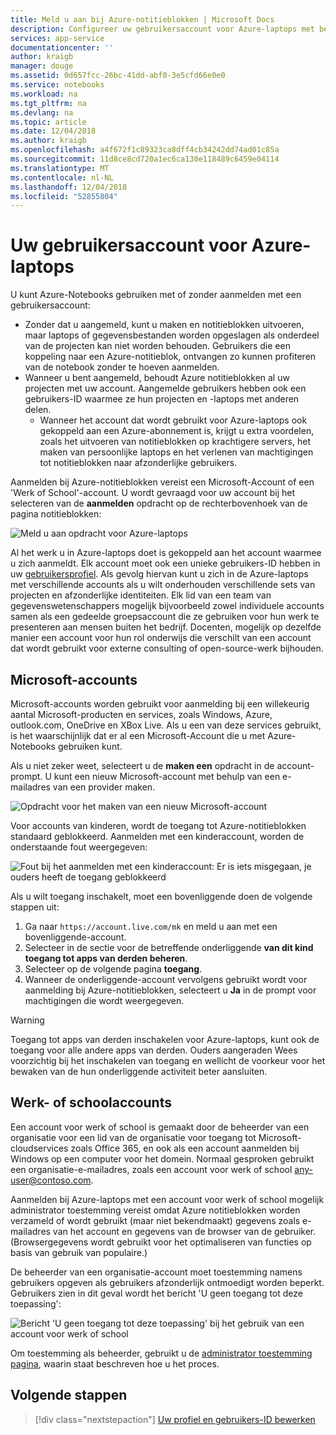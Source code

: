 ```yaml
---
title: Meld u aan bij Azure-notitieblokken | Microsoft Docs
description: Configureer uw gebruikersaccount voor Azure-laptops met behulp van een Microsoft-account of een werk/school-account.
services: app-service
documentationcenter: ''
author: kraigb
manager: douge
ms.assetid: 0d657fcc-26bc-41dd-abf0-3e5cfd66e0e0
ms.service: notebooks
ms.workload: na
ms.tgt_pltfrm: na
ms.devlang: na
ms.topic: article
ms.date: 12/04/2018
ms.author: kraigb
ms.openlocfilehash: a4f672f1c89323ca8dff4cb34242dd74ad01c85a
ms.sourcegitcommit: 11d8ce8cd720a1ec6ca130e118489c6459e04114
ms.translationtype: MT
ms.contentlocale: nl-NL
ms.lasthandoff: 12/04/2018
ms.locfileid: "52855804"
---
```

# <a name="your-user-account-for-azure-notebooks"></a>Uw gebruikersaccount voor Azure-laptops

U kunt Azure-Notebooks gebruiken met of zonder aanmelden met een gebruikersaccount:

- Zonder dat u aangemeld, kunt u maken en notitieblokken uitvoeren, maar laptops of gegevensbestanden worden opgeslagen als onderdeel van de projecten kan niet worden behouden. Gebruikers die een koppeling naar een Azure-notitieblok, ontvangen zo kunnen profiteren van de notebook zonder te hoeven aanmelden.
- Wanneer u bent aangemeld, behoudt Azure notitieblokken al uw projecten met uw account. Aangemelde gebruikers hebben ook een gebruikers-ID waarmee ze hun projecten en -laptops met anderen delen.
  - Wanneer het account dat wordt gebruikt voor Azure-laptops ook gekoppeld aan een Azure-abonnement is, krijgt u extra voordelen, zoals het uitvoeren van notitieblokken op krachtigere servers, het maken van persoonlijke laptops en het verlenen van machtigingen tot notitieblokken naar afzonderlijke gebruikers.

Aanmelden bij Azure-notitieblokken vereist een Microsoft-Account of een 'Werk of School'-account. U wordt gevraagd voor uw account bij het selecteren van de **aanmelden** opdracht op de rechterbovenhoek van de pagina notitieblokken:

![Meld u aan opdracht voor Azure-laptops](media/accounts/sign-in-command.png)

Al het werk u in Azure-laptops doet is gekoppeld aan het account waarmee u zich aanmeldt. Elk account moet ook een unieke gebruikers-ID hebben in uw [gebruikersprofiel](azure-notebooks-user-profile.md). Als gevolg hiervan kunt u zich in de Azure-laptops met verschillende accounts als u wilt onderhouden verschillende sets van projecten en afzonderlijke identiteiten. Elk lid van een team van gegevenswetenschappers mogelijk bijvoorbeeld zowel individuele accounts samen als een gedeelde groepsaccount die ze gebruiken voor hun werk te presenteren aan mensen buiten het bedrijf. Docenten, mogelijk op dezelfde manier een account voor hun rol onderwijs die verschilt van een account dat wordt gebruikt voor externe consulting of open-source-werk bijhouden.

## <a name="microsoft-accounts"></a>Microsoft-accounts

Microsoft-accounts worden gebruikt voor aanmelding bij een willekeurig aantal Microsoft-producten en services, zoals Windows, Azure, outlook.com, OneDrive en XBox Live. Als u een van deze services gebruikt, is het waarschijnlijk dat er al een Microsoft-Account die u met Azure-Notebooks gebruiken kunt.

Als u niet zeker weet, selecteert u de **maken een** opdracht in de account-prompt. U kunt een nieuw Microsoft-account met behulp van een e-mailadres van een provider maken.

![Opdracht voor het maken van een nieuw Microsoft-account](media/accounts/create-new-microsoft-account.png)

Voor accounts van kinderen, wordt de toegang tot Azure-notitieblokken standaard geblokkeerd. Aanmelden met een kinderaccount, worden de onderstaande fout weergegeven:

![Fout bij het aanmelden met een kinderaccount: Er is iets misgegaan, je ouders heeft de toegang geblokkeerd](media/accounts/child-account-error.png)

Als u wilt toegang inschakelt, moet een bovenliggende doen de volgende stappen uit:

1. Ga naar `https://account.live.com/mk` en meld u aan met een bovenliggende-account.
1. Selecteer in de sectie voor de betreffende onderliggende **van dit kind toegang tot apps van derden beheren**.
1. Selecteer op de volgende pagina **toegang**.
1. Wanneer de onderliggende-account vervolgens gebruikt wordt voor aanmelding bij Azure-notitieblokken, selecteert u **Ja** in de prompt voor machtigingen die wordt weergegeven.

> [!Warning]
> Toegang tot apps van derden inschakelen voor Azure-laptops, kunt ook de toegang voor alle andere apps van derden. Ouders aangeraden Wees voorzichtig bij het inschakelen van toegang en wellicht de voorkeur voor het bewaken van de hun onderliggende activiteit beter aansluiten.

## <a name="work-or-school-accounts"></a>Werk- of schoolaccounts

Een account voor werk of school is gemaakt door de beheerder van een organisatie voor een lid van de organisatie voor toegang tot Microsoft-cloudservices zoals Office 365, en ook als een account aanmelden bij Windows op een computer voor het domein. Normaal gesproken gebruikt een organisatie-e-mailadres, zoals een account voor werk of school any-user@contoso.com.

Aanmelden bij Azure-laptops met een account voor werk of school mogelijk administrator toestemming vereist omdat Azure notitieblokken worden verzameld of wordt gebruikt (maar niet bekendmaakt) gegevens zoals e-mailadres van het account en gegevens van de browser van de gebruiker. (Browsergegevens wordt gebruikt voor het optimaliseren van functies op basis van gebruik van populaire.)

De beheerder van een organisatie-account moet toestemming namens gebruikers opgeven als gebruikers afzonderlijk ontmoedigt worden beperkt. Gebruikers zien in dit geval wordt het bericht 'U geen toegang tot deze toepassing':

![Bericht 'U geen toegang tot deze toepassing' bij het gebruik van een account voor werk of school](media/accounts/consent-permissions-denied.png)

Om toestemming als beheerder, gebruikt u de [administrator toestemming pagina](https://notebooks.azure.com/account/adminConsent), waarin staat beschreven hoe u het proces.

## <a name="next-steps"></a>Volgende stappen  

> [!div class="nextstepaction"]
> [Uw profiel en gebruikers-ID bewerken](azure-notebooks-user-profile.md)
